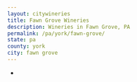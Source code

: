 ```yaml
---
layout: citywineries
title: Fawn Grove Wineries
description: Wineries in Fawn Grove, PA
permalink: /pa/york/fawn-grove/
state: pa
county: york
city: fawn grove
---
```

-
